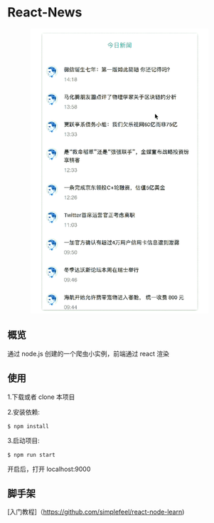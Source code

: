 # React-News

<div align="center"><img src='./news.gif'/></div>

## 概览

通过 node.js 创建的一个爬虫小实例，前端通过 react 渲染

## 使用

1.下载或者 clone 本项目

2.安装依赖:

```
$ npm install
```

3.启动项目:

```
$ npm run start
```

开启后，打开 localhost:9000

## 脚手架

[入门教程]（https://github.com/simplefeel/react-node-learn)</br>
